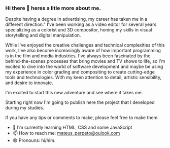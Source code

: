 ### Hi there 👋 heres a litle more about me.

Despite having a degree in advertising, my career has taken me in a different direction." I've been working as a video editor for several years specializing as a colorist and 3D compositor, honing my skills in visual storytelling and digital manipulation. 

While I've enjoyed the creative challenges and technical complexities of this work, I've also become increasingly aware of how important programming is in the film and media industries. I've always been fascinated by the behind-the-scenes processes that bring movies and TV shows to life, so I'm excited to dive into the world of software development and maybe be using my experience in color grading and compositing to create cutting-edge tools and technologies. With my keen attention to detail, artistic sensibility, and desire to innovate.

I'm excited to start this new adventure and see where it takes me. 


Starting right now I'm going to publish here the project that I developed during my studies. 


If you have any tips or comments to make, please feel free to make them.



- 🌱 I’m currently learning HTML, CSS and some JavaScript
- 📫 How to reach me: mateus_perpeto@oulook.com
- 😄 Pronouns: hi/him.

